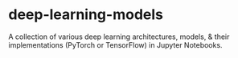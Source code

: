 # deep-learning-models
A collection of various deep learning architectures, models, &amp; their implementations (PyTorch or TensorFlow) in Jupyter Notebooks.
